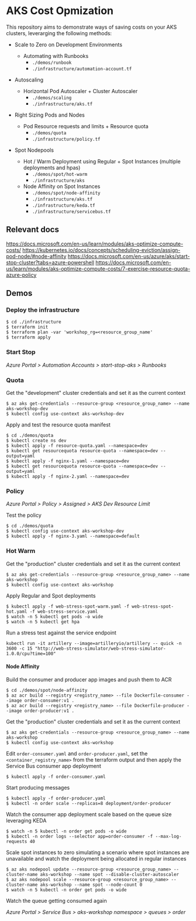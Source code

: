 # AKS Cost Opmization

 This repository aims to demonstrate ways of saving costs on your AKS clusters, leverarging the following methods:

 - Scale to Zero on Development Environments
    
    - Automating with Runbooks
        - ```./demos/runbook```
        - ```./infrastructure/automation-account.tf```

- Autoscaling

    - Horizontal Pod Autoscaler + Cluster Autoscaler
        - ```./demos/scaling```
        - ```./infrastructure/aks.tf```

- Right Sizing Pods and Nodes

    - Pod Resource requests and limits + Resource quota
        - ```./demos/quota```
        - ```./infrastructure/policy.tf```

- Spot Nodepools

    - Hot / Warm Deployment using Regular + Spot Instances (multiple deployments and hpas)
        - ```./demos/spot/hot-warm```
        - ```./infrastructure/aks```
    - Node Affinity on Spot Instances
        - ```./demos/spot/node-affinity```
        - ```./infrastructure/aks.tf```
        - ```./infrastructure/keda.tf```
        - ```./infrastructure/servicebus.tf```

## Relevant docs

https://docs.microsoft.com/en-us/learn/modules/aks-optimize-compute-costs/
https://kubernetes.io/docs/concepts/scheduling-eviction/assign-pod-node/#node-affinity
https://docs.microsoft.com/en-us/azure/aks/start-stop-cluster?tabs=azure-powershell
https://docs.microsoft.com/en-us/learn/modules/aks-optimize-compute-costs/7-exercise-resource-quota-azure-policy

## Demos

### Deploy the infrastructure

```
$ cd ./infrastructure
$ terraform init
$ terraform plan -var 'workshop_rg=<resource_group_name'
$ terraform apply
```

### Start Stop

_Azure Portal > Automation Accounts > start-stop-aks > Runbooks_ 

### Quota

Get the "development" cluster credentials and set it as the current context

```
$ az aks get-credentials --resource-group <resource_group_name> --name aks-workshop-dev
$ kubectl config use-context aks-workshop-dev
```

Apply and test the resource quota manifest

```
$ cd ./demos/quota
$ kubectl create ns dev
$ kubectl apply -f resource-quota.yaml --namespace=dev
$ kubectl get resourcequota resource-quota --namespace=dev --output=yaml
$ kubectl apply -f nginx-1.yaml --namespace=dev
$ kubectl get resourcequota resource-quota --namespace=dev --output=yaml
$ kubectl apply -f nginx-2.yaml --namespace=dev
```

### Policy

_Azure Portal > Policy > Assigned > AKS Dev Resource Limit_

Test the policy
```
$ cd ./demos/quota
$ kubectl config use-context aks-workshop-dev
$ kubectl apply -f nginx-3.yaml --namespace=default
````

### Hot Warm

Get the "production" cluster credentials and set it as the current context

```
$ az aks get-credentials --resource-group <resource_group_name> --name aks-workshop
$ kubectl config use-context aks-workshop
```

Apply Regular and Spot deployments

```
$ kubectl apply -f web-stress-spot-warm.yaml -f web-stress-spot-hot.yaml -f web-stress-service.yaml
$ watch -n 5 kubectl get pods -o wide
$ watch -n 5 kubectl get hpa
```

Run a stress test against the service endpoint 

```
kubectl run -it artillery --image=artilleryio/artillery -- quick -n 3600 -c 15 "http://web-stress-simulator/web-stress-simulator-1.0.0/cpu?time=100"
```

#### Node Affinity

Build the consumer and producer app images and push them to ACR

```
$ cd ./demos/spot/node-affinity
$ az acr build --registry <registry_name> --file Dockerfile-consumer --image order-consumer:v1 .
$ az acr build --registry <registry_name> --file Dockerfile-producer --image order-producer:v1 .
```

Get the "production" cluster credentials and set it as the current context

```
$ az aks get-credentials --resource-group <resource_group_name> --name aks-workshop
$ kubectl config use-context aks-workshop
```

Edit ```order-consumer.yaml``` and ```order-producer.yaml```, set the ```<container_registry_name>``` from the terraform output and then apply the Service Bus consumer app deployment

```
$ kubectl apply -f order-consumer.yaml
```

Start producing messages
```
$ kubectl apply -f order-producer.yaml
$ kubectl -n order scale --replicas=8 deployment/order-producer
```

Watch the consumer app deployment scale based on the queue size leveraging KEDA

```
$ watch -n 5 kubectl -n order get pods -o wide
$ kubectl -n order logs --selector app=order-consumer -f --max-log-requests 40
```

Scale spot instances to zero simulating a scenario where spot instances are unavailable and watch the deployment being allocated in regular instances

```
$ az aks nodepool update --resource-group <resource_group_name> --cluster-name aks-workshop --name spot --disable-cluster-autoscaler
$ az aks nodepool scale --resource-group <resource_group_name> --cluster-name aks-workshop --name spot --node-count 0
$ watch -n 5 kubectl -n order get pods -o wide
```

Watch the queue getting consumed again

_Azure Portal > Service Bus > aks-workshop namespace > queues > order_